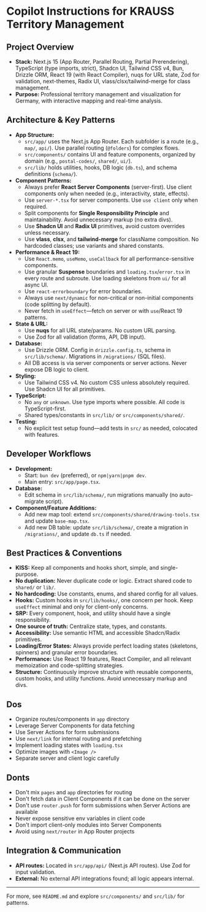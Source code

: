 # Copilot Instructions for KRAUSS Territory Management

## Project Overview

- **Stack:** Next.js 15 (App Router, Parallel Routing, Partial Prerendering), TypeScript (type imports, strict), Shadcn UI, Tailwind CSS v4, Bun, Drizzle ORM, React 19 (with React Compiler), nuqs for URL state, Zod for validation, next-themes, Radix UI, vlass/clsx/tailwind-merge for class management.
- **Purpose:** Professional territory management and visualization for Germany, with interactive mapping and real-time analysis.

## Architecture & Key Patterns

- **App Structure:**
  - `src/app/` uses the Next.js App Router. Each subfolder is a route (e.g., `map/`, `api/`). Use parallel routing (`@folders`) for complex flows.
  - `src/components/` contains UI and feature components, organized by domain (e.g., `postal-codes/`, `shared/`, `ui/`).
  - `src/lib/` holds utilities, hooks, DB logic (`db.ts`), and schema definitions (`schema/`).
- **Component Patterns:**
  - Always prefer **React Server Components** (server-first). Use client components only when needed (e.g., interactivity, state, effects).
  - Use `server-*.tsx` for server components. Use `use client` only when required.
  - Split components for **Single Responsibility Principle** and maintainability. Avoid unnecessary markup (no extra divs).
  - Use **Shadcn UI** and **Radix UI** primitives, avoid custom overrides unless necessary.
  - Use **vlass**, **clsx**, and **tailwind-merge** for className composition. No hardcoded classes; use variants and shared constants.
- **Performance & React 19:**
  - Use `React.memo`, `useMemo`, `useCallback` for all performance-sensitive components.
  - Use granular **Suspense** boundaries and `loading.tsx`/`error.tsx` in every route and subroute. Use loading skeletons from `ui/` for all async UI.
  - Use `react-errorboundary` for error boundaries.
  - Always use `next/dynamic` for non-critical or non-initial components (code splitting by default).
  - Never fetch in `useEffect`—fetch on server or with `use`/React 19 patterns.
- **State & URL:**
  - Use **nuqs** for all URL state/params. No custom URL parsing.
  - Use Zod for all validation (forms, API, DB input).
- **Database:**
  - Use Drizzle ORM. Config in `drizzle.config.ts`, schema in `src/lib/schema/`. Migrations in `/migrations/` (SQL files).
  - All DB access is via server components or server actions. Never expose DB logic to client.
- **Styling:**
  - Use Tailwind CSS v4. No custom CSS unless absolutely required. Use Shadcn UI for all primitives.
- **TypeScript:**
  - No `any` or `unknown`. Use type imports where possible. All code is TypeScript-first.
  - Shared types/constants in `src/lib/` or `src/components/shared/`.
- **Testing:**
  - No explicit test setup found—add tests in `src/` as needed, colocated with features.

## Developer Workflows

- **Development:**
  - Start: `bun dev` (preferred), or `npm|yarn|pnpm dev`.
  - Main entry: `src/app/page.tsx`.
- **Database:**
  - Edit schema in `src/lib/schema/`, run migrations manually (no auto-migrate script).
- **Component/Feature Additions:**
  - Add new map tool: extend `src/components/shared/drawing-tools.tsx` and update `base-map.tsx`.
  - Add new DB table: update `src/lib/schema/`, create a migration in `/migrations/`, and update `db.ts` if needed.

## Best Practices & Conventions

- **KISS:** Keep all components and hooks short, simple, and single-purpose.
- **No duplication:** Never duplicate code or logic. Extract shared code to `shared/` or `lib/`.
- **No hardcoding:** Use constants, enums, and shared config for all values.
- **Hooks:** Custom hooks in `src/lib/hooks/`, one concern per hook. Keep `useEffect` minimal and only for client-only concerns.
- **SRP:** Every component, hook, and utility should have a single responsibility.
- **One source of truth:** Centralize state, types, and constants.
- **Accessibility:** Use semantic HTML and accessible Shadcn/Radix primitives.
- **Loading/Error States:** Always provide perfect loading states (skeletons, spinners) and granular error boundaries.
- **Performance:** Use React 19 features, React Compiler, and all relevant memoization and code-splitting strategies.
- **Structure:** Continuously improve structure with reusable components, custom hooks, and utility functions. Avoid unnecessary markup and divs.

## Dos

- Organize routes/components in `app` directory
- Leverage Server Components for data fetching
- Use Server Actions for form submissions
- Use `next/link` for internal routing and prefetching
- Implement loading states with `loading.tsx`
- Optimize images with `<Image />`
- Separate server and client logic carefully

## Donts

- Don't mix `pages` and `app` directories for routing
- Don't fetch data in Client Components if it can be done on the server
- Don't use `router.push` for form submissions when Server Actions are available
- Never expose sensitive env variables in client code
- Don't import client-only modules into Server Components
- Avoid using `next/router` in App Router projects

## Integration & Communication

- **API routes:** Located in `src/app/api/` (Next.js API routes). Use Zod for input validation.
- **External:** No external API integrations found; all logic appears internal.

---

For more, see `README.md` and explore `src/components/` and `src/lib/` for patterns.
